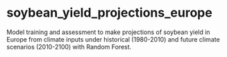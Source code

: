 # soybean_yield_projections_europe
Model training and assessment to make projections of soybean yield in Europe from climate inputs under historical (1980-2010) and future climate scenarios (2010-2100) with Random Forest.
